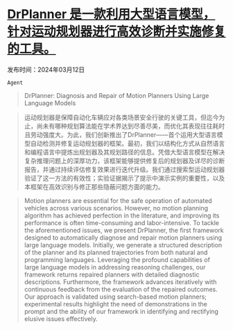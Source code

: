 # [DrPlanner 是一款利用大型语言模型，针对运动规划器进行高效诊断并实施修复的工具。](https://arxiv.org/abs/2403.07470)

发布时间：2024年03月12日

`Agent`

> DrPlanner: Diagnosis and Repair of Motion Planners Using Large Language Models

> 运动规划器是保障自动化车辆应对各类场景安全行驶的关键工具，但迄今为止，尚未有哪种规划算法能在学术界达到尽善尽美，而优化其表现往往耗时且劳动强度大。为此，我们创新推出了DrPlanner——首个运用大型语言模型自动检测并修复运动规划器的框架。最初，我们以结构化方式从自然语言和编程语言中提炼出规划器及其规划路径的信息。凭借大型语言模型在解决复杂推理问题上的深厚功力，该框架能够提供修复后的规划器及详尽的诊断报告，并通过持续评估修复效果进行迭代升级。我们通过搜索型运动规划器验证了这一方法的有效性；实验证据揭示了提示中演示实例的重要性，以及本框架在高效识别与修正那些隐蔽问题方面的能力。

> Motion planners are essential for the safe operation of automated vehicles across various scenarios. However, no motion planning algorithm has achieved perfection in the literature, and improving its performance is often time-consuming and labor-intensive. To tackle the aforementioned issues, we present DrPlanner, the first framework designed to automatically diagnose and repair motion planners using large language models. Initially, we generate a structured description of the planner and its planned trajectories from both natural and programming languages. Leveraging the profound capabilities of large language models in addressing reasoning challenges, our framework returns repaired planners with detailed diagnostic descriptions. Furthermore, the framework advances iteratively with continuous feedback from the evaluation of the repaired outcomes. Our approach is validated using search-based motion planners; experimental results highlight the need of demonstrations in the prompt and the ability of our framework in identifying and rectifying elusive issues effectively.
